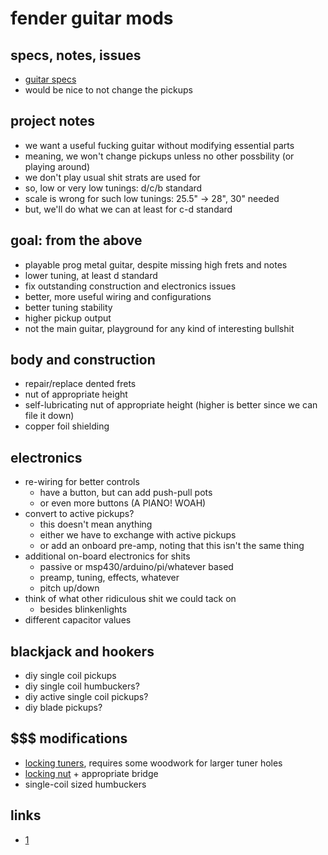 # fender guitar mods

## specs, notes, issues

- [guitar specs](/guitar/fender/specs)
- would be nice to not change the pickups


## project notes

- we want a useful fucking guitar without modifying essential parts
- meaning, we won't change pickups unless no other possbility
(or playing around)
- we don't play usual shit strats are used for
- so, low or very low tunings: d/c/b standard
- scale is wrong for such low tunings: 25.5" → 28", 30" needed
- but, we'll do what we can at least for c-d standard


## goal: from the above

- playable prog metal guitar, despite missing high frets and notes
- lower tuning, at least d standard
- fix outstanding construction and electronics issues
- better, more useful wiring and configurations
- better tuning stability
- higher pickup output
- not the main guitar, playground for any kind of interesting bullshit


## body and construction

- repair/replace dented frets
- nut of appropriate height
- self-lubricating nut of appropriate height
(higher is better since we can file it down)
- copper foil shielding


## electronics

- re-wiring for better controls
	* have a button, but can add push-pull pots
	* or even more buttons (A PIANO! WOAH)
- convert to active pickups?
	* this doesn't mean anything
	* either we have to exchange with active pickups
	* or add an onboard pre-amp, noting that this isn't the same thing
- additional on-board electronics for shits
	* passive or msp430/arduino/pi/whatever based
	* preamp, tuning, effects, whatever
	* pitch up/down
- think of what other ridiculous shit we could tack on
	* besides blinkenlights
- different capacitor values


## blackjack and hookers

- diy single coil pickups
- diy single coil humbuckers?
- diy active single coil pickups?
- diy blade pickups?


## $$$ modifications

- [locking tuners](/guitar/parts/locking.tuners),
requires some woodwork for larger tuner holes
- [locking nut](/guitar/parts/locking.nut) + appropriate bridge
- single-coil sized humbuckers


## links

- [1](https://guitar.com/guides/diy-workshop/25-ways-to-upgrade-your-fender-stratocaster/)
